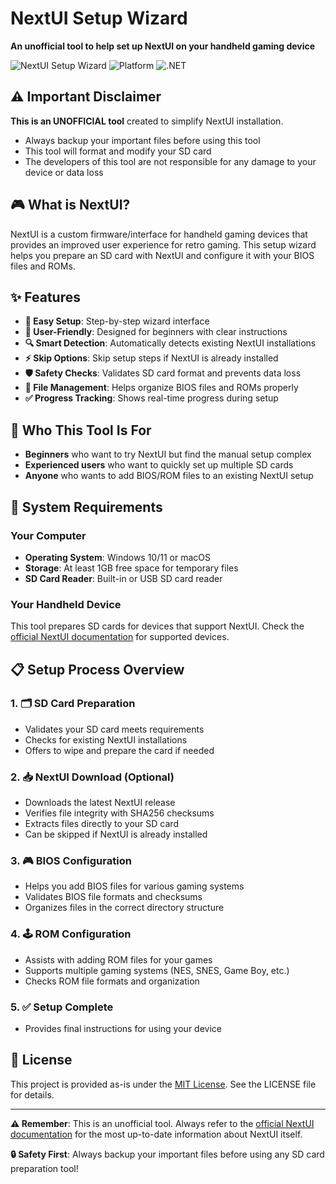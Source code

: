 # NextUI Setup Wizard

**An unofficial tool to help set up NextUI on your handheld gaming device**

![NextUI Setup Wizard](https://img.shields.io/badge/Status-Unofficial-orange) ![Platform](https://img.shields.io/badge/Platform-Windows-blue) ![.NET](https://img.shields.io/badge/.NET-9.0-purple)

## ⚠️ Important Disclaimer

**This is an UNOFFICIAL tool** created to simplify NextUI installation.

- Always backup your important files before using this tool
- This tool will format and modify your SD card
- The developers of this tool are not responsible for any damage to your device or data loss

## 🎮 What is NextUI?

NextUI is a custom firmware/interface for handheld gaming devices that provides an improved user experience for retro gaming. This setup wizard helps you prepare an SD card with NextUI and configure it with your BIOS files and ROMs.

## ✨ Features

- **🚀 Easy Setup**: Step-by-step wizard interface
- **📱 User-Friendly**: Designed for beginners with clear instructions  
- **🔍 Smart Detection**: Automatically detects existing NextUI installations
- **⚡ Skip Options**: Skip setup steps if NextUI is already installed
- **🛡️ Safety Checks**: Validates SD card format and prevents data loss
- **📁 File Management**: Helps organize BIOS files and ROMs properly
- **✅ Progress Tracking**: Shows real-time progress during setup

## 🎯 Who This Tool Is For

- **Beginners** who want to try NextUI but find the manual setup complex
- **Experienced users** who want to quickly set up multiple SD cards
- **Anyone** who wants to add BIOS/ROM files to an existing NextUI setup

## 💾 System Requirements

### Your Computer
- **Operating System**: Windows 10/11 or macOS
- **Storage**: At least 1GB free space for temporary files
- **SD Card Reader**: Built-in or USB SD card reader

### Your Handheld Device
This tool prepares SD cards for devices that support NextUI. Check the [official NextUI documentation](https://nextui.loveretro.games/docs/) for supported devices.

## 📋 Setup Process Overview

### 1. 🗂️ SD Card Preparation
- Validates your SD card meets requirements
- Checks for existing NextUI installations
- Offers to wipe and prepare the card if needed

### 2. 📥 NextUI Download (Optional)
- Downloads the latest NextUI release
- Verifies file integrity with SHA256 checksums
- Extracts files directly to your SD card
- Can be skipped if NextUI is already installed

### 3. 🎮 BIOS Configuration
- Helps you add BIOS files for various gaming systems
- Validates BIOS file formats and checksums
- Organizes files in the correct directory structure

### 4. 🕹️ ROM Configuration  
- Assists with adding ROM files for your games
- Supports multiple gaming systems (NES, SNES, Game Boy, etc.)
- Checks ROM file formats and organization

### 5. ✅ Setup Complete
- Provides final instructions for using your device

## 📄 License

This project is provided as-is under the [MIT License](LICENSE). See the LICENSE file for details.

---

**⚠️ Remember**: This is an unofficial tool. Always refer to the [official NextUI documentation](https://nextui.loveretro.games/docs/) for the most up-to-date information about NextUI itself.

**🔒 Safety First**: Always backup your important files before using any SD card preparation tool!
